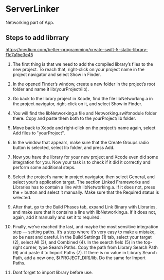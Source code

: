 # ServerLinker
Networking part of App.


## Steps to add librrary

https://medium.com/better-programming/create-swift-5-static-library-f1c7a1be3e45

1. The first thing is that we need to add the compiled library’s files to the new project. To reach that, right-click on your project name in the project navigator and select Show in Finder.
2. In the opened Finder’s window, create a new folder in the project’s root folder and name it lib(yourProject/lib).
3. Go back to the library project in Xcode, find the file libNetworking.a in the project navigator, right-click on it, and select Show in Finder.
4. You will find the libNetworking.a file and Networking.swiftmodule folder there. Copy and paste them both to the yourProject/lib folder.
5. Move back to Xcode and right-click on the project’s name again, select Add files to "yourProject".
6. In the window that appears, make sure that the Create Groups radio button is selected, select lib folder, and press Add.
7. Now you have the library for your new project and Xcode even did some integration for you. Now your task is to check if it did it correctly and perform some additional steps.
8. Select the project’s name in project navigator, then select General, and select your’s application target.
The section Linked Frameworks and Libraries has to contain a line with libNetworking.a. If it does not, press the + button and select it manually. Make sure that the Required status is selected.
9. After that, go to the Build Phases tab, expand Link Binary with Libraries, and make sure that it contains a line with libNetworking.a. If it does not, again, add it manually and set it to required.
10. Finally, we’ve reached the last, and maybe the most sensitive integration step — setting paths. It’s a step where it’s very easy to make a mistake, so be neat and careful.
In the Build Settings (1) tab, select your target (2), select All (3), and Combined (4).
In the search field (5) in the top-right corner, type Search Paths. Copy the path from Library Search Path (6) and paste it to Import Paths (7).
If there is no value in Library Search Path, add a new one, $(PROJECT_DIR)/lib. Do the same for Import Paths.

11. Dont forget to import library before use.
